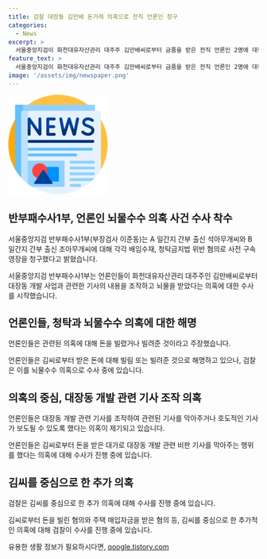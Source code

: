 ```yaml
---
title: 검찰 대장동 김만배 돈거래 의혹으로 전직 언론인 청구
categories:
  - News
excerpt: >
  서울중앙지검이 화천대유자산관리 대주주 김만배씨로부터 금품을 받은 전직 언론인 2명에 대한 구속영장을 청구했다. 이들은 김씨로부터 대장동 개발 관련 비판 기사를 막거나 우호적인 기사를 보도하기 위해 청탁을 받고 금품을 수수한 혐의를 받고 있으며, 석씨는 8억9000만원, 조씨는 2억100만원을 받았다고 보고 있다. 의혹은 김씨의 473억원 용처를 추적하는 과정에서 불거졌고, 검찰은 이에 대한 강제 수사와 함께 다른 관계자들에 대한 수사도 진행 중이다.
feature_text: >
  서울중앙지검이 화천대유자산관리 대주주 김만배씨로부터 금품을 받은 전직 언론인 2명에 대한 구속영장을 청구했다. 이들은 김씨로부터 대장동 개발 관련 비판 기사를 막거나 우호적인 기사를 보도하기 위해 청탁을 받고 금품을 수수한 혐의를 받고 있으며, 석씨는 8억9000만원, 조씨는 2억100만원을 받았다고 보고 있다. 의혹은 김씨의 473억원 용처를 추적하는 과정에서 불거졌고, 검찰은 이에 대한 강제 수사와 함께 다른 관계자들에 대한 수사도 진행 중이다.
image: '/assets/img/newspaper.png'
---
```


<p><img src="/assets/img/newspaper.png" alt="kimp 속보" /></p>

<h2 data-ke-size="size26">반부패수사1부, 언론인 뇌물수수 의혹 사건 수사 착수</h2>

<p data-ke-size="size16">서울중앙지검 반부패수사1부(부장검사 이준동)는 A 일간지 간부 출신 석아무개씨와 B 일간지 간부 출신 조아무개씨에 대해 각각 배임수재, 청탁금지법 위반 혐의로 사전 구속영장을 청구했다고 밝혔습니다.</p>

<p>서울중앙지검 반부패수사1부는 언론인들이 화천대유자산관리 대주주인 김만배씨로부터 대장동 개발 사업과 관련한 기사의 내용을 조작하고 뇌물을 받았다는 의혹에 대한 수사를 시작했습니다.</p>

<h2 data-ke-size="size26">언론인들, 청탁과 뇌물수수 의혹에 대한 해명</h2>

<p data-ke-size="size16">언론인들은 관련된 의혹에 대해 돈을 빌렸거나 빌려준 것이라고 주장했습니다.</p>

<p>언론인들은 김씨로부터 받은 돈에 대해 빌림 또는 빌려준 것으로 해명하고 있으나, 검찰은 이를 뇌물수수 의혹으로 수사 중에 있습니다.</p>

<h2 data-ke-size="size26">의혹의 중심, 대장동 개발 관련 기사 조작 의혹</h2>

<p data-ke-size="size16">언론인들은 대장동 개발 관련 기사를 조작하여 관련된 기사를 막아주거나 호도적인 기사가 보도될 수 있도록 했다는 의혹이 제기되고 있습니다.</p>

<p>언론인들은 김씨로부터 돈을 받은 대가로 대장동 개발 관련 비판 기사를 막아주는 행위를 했다는 의혹에 대해 수사가 진행 중에 있습니다.</p>

<h2 data-ke-size="size26">김씨를 중심으로 한 추가 의혹</h2>

<p data-ke-size="size16">검찰은 김씨를 중심으로 한 추가 의혹에 대해 수사를 진행 중에 있습니다.</p>

<p>김씨로부터 돈을 빌린 혐의와 주택 매입자금을 받은 혐의 등, 김씨를 중심으로 한 추가적인 의혹에 대해 검찰이 수사를 진행 중에 있습니다.</p>
유용한 생활 정보가 필요하시다면, <a href="https://qoogle.tistory.com" rel="dofollow">qoogle.tistory.com</a>


